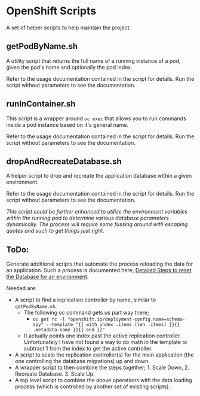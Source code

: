 # OpenShift Scripts

A set of helper scripts to help maintain the project.

## getPodByName.sh

A utility script that returns the full name of a running instance of a pod, given the pod's name and optionally the pod index.

Refer to the usage documentation contained in the script for details.  Run the script without parameters to see the documentation.

## runInContainer.sh

This script is a wrapper around `oc exec` that allows you to run commands inside a pod instance based on it's general name.

Refer to the usage documentation contained in the script for details.  Run the script without parameters to see the documentation.

## dropAndRecreateDatabase.sh

A helper script to drop and recreate the application database within a given environment.

Refer to the usage documentation contained in the script for details.  Run the script without parameters to see the documentation.

_This script could be further enhanced to utilize the environment variables within the running pod to determine various database parameters dynamically.  The process will require some fussing around with escaping quotes and such to get things just right._

## ToDo:

Generate additional scripts that automate the process reloading the data for an application.  Such a process is documented here; [Detailed Steps to reset the Database for an environment](https://github.com/bcgov/hets/tree/master/APISpec/TestData#detailed-steps-to-reset-the-database-for-an-environment).

Needed are:

- A script to find a replication controller by name, similar to `getPodByName.sh`.
  - The following oc command gets us part way there;
    - `oc get rc -l "openshift.io/deployment-config.name=schema-spy" --template "{{ with index .items (len .items) }}{{ .metadata.name }}{{ end }}"`
  - It actually points one index past the active replication controller.  Unfortunately I have not found a way to do math in the template to subtract 1 from the index to get the active controller.
- A script to scale the replication controller(s) for the main application (the one controlling the database migrations) up and down.
- A wrapper script to then combine the steps together; 1. Scale Down, 2. Recreate Database. 3. Scale Up.
- A top level script to combine the above operations with the data loading process (which is controlled by another set of existing scripts).
